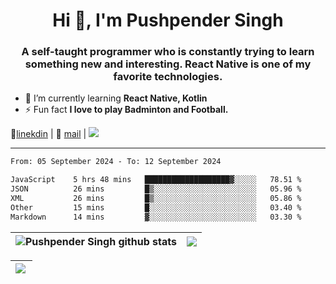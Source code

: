 <h1 align="center">Hi 👋, I'm Pushpender Singh</h1>
<h3 align="center">A self-taught programmer who is constantly trying to learn something new and interesting. React Native is one of my favorite technologies.</h3>

- 🌱 I’m currently learning **React Native, Kotlin**
- ⚡ Fun fact **I love to play Badminton and Football.**

👔[linekdin](https://www.linkedin.com/in/pushpender-singh-240061202/) | 📧 [mail](mailto:pushpendersingh694@gmail.com) | 
<a href="https://github.com/pushpender-singh-ap/pushpender-singh-ap">
    <img src="https://komarev.com/ghpvc/?username=pushpender-singh-ap&style=for-the-badge">
</a>


---

<!--START_SECTION:waka-->

```txt
From: 05 September 2024 - To: 12 September 2024

JavaScript    5 hrs 48 mins   ███████████████████▓░░░░░   78.51 %
JSON          26 mins         █▒░░░░░░░░░░░░░░░░░░░░░░░   05.96 %
XML           26 mins         █▒░░░░░░░░░░░░░░░░░░░░░░░   05.86 %
Other         15 mins         █░░░░░░░░░░░░░░░░░░░░░░░░   03.40 %
Markdown      14 mins         ▓░░░░░░░░░░░░░░░░░░░░░░░░   03.30 %
```

<!--END_SECTION:waka-->


| <a><img align="center" src="https://github-readme-stats-iota-ecru-15.vercel.app/api?username=pushpender-singh-ap&show_icons=true&include_all_commits=true&theme=buefy&hide_border=true" alt="Pushpender Singh github stats" /></a> | <a><img align="center" src="https://github-readme-stats-iota-ecru-15.vercel.app/api/top-langs/?username=pushpender-singh-ap&layout=compact&theme=buefy&hide_border=true" /></a> |
| ------------- | ------------- |

| <a> <img align="left" src="https://github-readme-streak-stats.herokuapp.com/?user=pushpender-singh-ap" /></br> </a> |
| ------------- |
